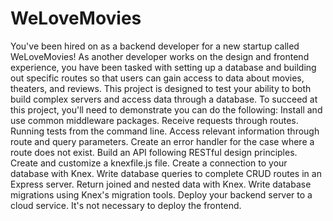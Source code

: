 # WeLoveMovies
You've been hired on as a backend developer for a new startup called WeLoveMovies! As another developer works on the design and frontend experience, you have been tasked with setting up a database and building out specific routes so that users can gain access to data about movies, theaters, and reviews.
This project is designed to test your ability to both build complex servers and access data through a database. To succeed at this project, you'll need to demonstrate you can do the following:
Install and use common middleware packages. Receive requests through routes. Running tests from the command line. Access relevant information through route and query parameters. Create an error handler for the case where a route does not exist. Build an API following RESTful design principles. Create and customize a knexfile.js file. Create a connection to your database with Knex. Write database queries to complete CRUD routes in an Express server. Return joined and nested data with Knex. Write database migrations using Knex's migration tools. Deploy your backend server to a cloud service. It's not necessary to deploy the frontend.





